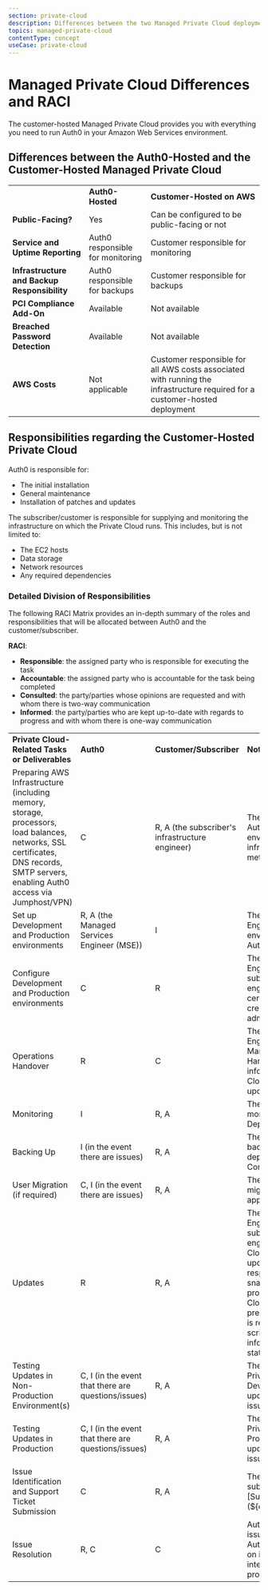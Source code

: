 ```yaml
---
section: private-cloud
description: Differences between the two Managed Private Cloud deployment options and the Customer-Hosted RACI
topics: managed-private-cloud
contentType: concept
useCase: private-cloud
---
```

# Managed Private Cloud Differences and RACI

The customer-hosted Managed Private Cloud provides you with everything you need to run Auth0 in your Amazon Web Services environment.

## Differences between the Auth0-Hosted and the Customer-Hosted Managed Private Cloud

<table class="table">
    <tr>
        <td></td>
        <td><b>Auth0-Hosted</b></td>
        <td><b>Customer-Hosted on AWS</b></td>
    </tr>
    <tr>
        <td><b>Public-Facing?</b></td>
        <td>Yes</td>
        <td>Can be configured to be public-facing or not</td>
    </tr>
    <tr>
        <td><b>Service and Uptime Reporting</b></td>
        <td>Auth0 responsible for monitoring</td>
        <td>Customer responsible for monitoring</td>
    </tr>
    <tr>
        <td><b>Infrastructure and Backup Responsibility</b></td>
        <td>Auth0 responsible for backups</td>
        <td>Customer responsible for backups</td>
    </tr>
    <tr>
        <td><b>PCI Compliance Add-On</b></td>
        <td>Available</td>
        <td>Not available</td>
    </tr>
    <tr>
        <td><b>Breached Password Detection</b></td>
        <td>Available</td>
        <td>Not available</td>
    </tr>
    <tr>
        <td><b>AWS Costs</b></td>
        <td>Not applicable</td>
        <td>Customer responsible for all AWS costs associated with running the infrastructure required for a customer-hosted deployment</td>
    </tr>
</table>

## Responsibilities regarding the Customer-Hosted Private Cloud

Auth0 is responsible for:

* The initial installation
* General maintenance
* Installation of patches and updates

The subscriber/customer is responsible for supplying and monitoring the infrastructure on which the Private Cloud runs. This includes, but is not limited to:

* The EC2 hosts
* Data storage
* Network resources
* Any required dependencies

### Detailed Division of Responsibilities

The following RACI Matrix provides an in-depth summary of the roles and responsibilities that will be allocated between Auth0 and the customer/subscriber.

**RACI**:

* **Responsible**: the assigned party who is responsible for executing the task
* **Accountable**: the assigned party who is accountable for the task being completed
* **Consulted**: the party/parties whose opinions are requested and with whom there is two-way communication
* **Informed**: the party/parties who are kept up-to-date with regards to progress and with whom there is one-way communication

<table class="table">
    <tr>
        <td><b>Private Cloud-Related Tasks or Deliverables</b></td>
        <td><b>Auth0</b></td>
        <td><b>Customer/Subscriber</b></td>
        <td><b>Notes</b></td>
    </tr>
    <tr>
        <td>Preparing AWS Infrastructure (including memory, storage, processors, load balances, networks, SSL certificates, DNS records, SMTP servers, enabling Auth0 access via Jumphost/VPN)</td>
        <td>C</td>
        <td>R, A (the subscriber's infrastructure engineer)</td>
        <td>The subscriber will contact Auth0 when the AWS environment is ready and the infrastructure requirements are met</td>
    </tr>
    <tr>
        <td>Set up Development and Production environments</td>
        <td>R, A (the Managed Services Engineer (MSE))</td>
        <td>I</td>
        <td>The Auth0 Managed Service Engineer will SSH into the AWS environment and deploy the Auth0 Private Cloud</td>
    </tr>
    <tr>
        <td>Configure Development and Production environments</td>
        <td>C</td>
        <td>R</td>
        <td>The Auth0 Managed Service Engineer will show the subscriber's infrastructure engineer how to upload the SSL certificates, enter the SMTP credentials, and add administrators</td>
    </tr>
    <tr>
        <td>Operations Handover</td>
        <td>R</td>
        <td>C</td>
        <td>The Auth0 Managed Service Engineer and Technical Account Managers will hold an Operations Handover meeting to review information regarding Private Cloud monitoring, backup, and updates and to answer questions</td>
    </tr>
    <tr>
        <td>Monitoring</td>
        <td>I</td>
        <td>R, A</td>
        <td>The subscriber is responsible for monitoring the Private Cloud Deployment</td>
    </tr>
    <tr>
        <td>Backing Up</td>
        <td>I (in the event there are issues)</td>
        <td>R, A</td>
        <td>The subscriber is responsible for backing up the Private Cloud deployment using the Command-Line Tools</td>
    </tr>
    <tr>
        <td>User Migration (if required)</td>
        <td>C, I (in the event there are issues)</td>
        <td>R, A</td>
        <td>The subscriber is responsible for migrating users where appropriate</td>
    </tr>
    <tr>
        <td>Updates</td>
        <td>R</td>
        <td>R, A</td>
        <td>The Auth0 Managed Service Engineers will partner with the subscriber's infrastructure engineers to update the Private Cloud Deployment on an agreed-upon basis. The subscriber is responsible for taking AMI snapshot(s) prior to the update, providing access to the Private Cloud deployment, and being present during the update. Auth0 is responsible for running manual scripts (if required) and informing the subscriber on the status of the update</td>
    </tr>
    <tr>
        <td>Testing Updates in Non-Production Environment(s)</td>
        <td>C, I (in the event that there are questions/issues)</td>
        <td>R, A</td>
        <td>The subscriber will test the Private Cloud after the Development node has been updated and inform Auth0 of any issues</td>
    </tr>
    <tr>
        <td>Testing Updates in Production</td>
        <td>C, I (in the event that there are questions/issues)</td>
        <td>R, A</td>
        <td>The subscriber will test the Private Cloud after the Production node has been updated and inform Auth0 of any issues</td>
    </tr>
    <tr>
        <td>Issue Identification and Support Ticket Submission</td>
        <td>C</td>
        <td>R, A</td>
        <td>The subscriber is responsible for submitting issues via the [Support Center](${env.DOMAIN_URL_SUPPORT})</td>
    </tr>
    <tr>
        <td>Issue Resolution</td>
        <td>R, C</td>
        <td>C</td>
        <td>Auth0 will provide support for issues within the *core* of the Auth0 product. Auth0 will consult on issues pertaining to integration with the Auth0 product</td>
    </tr>
</table>